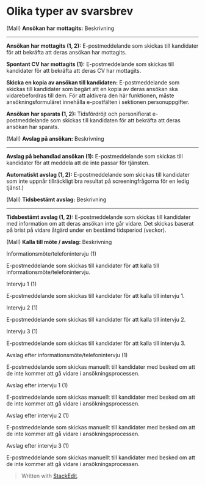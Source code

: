 # Olika typer av svarsbrev

(Mall)
**Ansökan har mottagits:**
Beskrivning
***
**Ansökan har mottagits (1, 2):**
E-postmeddelande som skickas till kandidater för att bekräfta att deras ansökan har mottagits.

**Spontant CV har mottagits (1):**
E-postmeddelande som skickas till kandidater för att bekräfta att deras CV har mottagits.

**Skicka en kopia av ansökan till kandidaten:**
E-postmeddelande som skickas till kandidater som begärt att en kopia av deras ansökan ska vidarebefordras till dem. För att aktivera den här funktionen, måste ansökningsformuläret innehålla e-postfälten i sektionen personuppgifter.

**Ansökan har sparats (1, 2):**
Tidsfördröjt och personifierat e-postmeddelande som skickas till kandidaten för att bekräfta att deras ansökan har sparats.

(Mall)
**Avslag på ansökan:**
Beskrivning
***
**Avslag på behandlad ansökan (1):**
E-postmeddelande som skickas till kandidater för att meddela att de inte passar för tjänsten.

**Automatiskt avslag (1, 2):**
E-postmeddelande som skickas till kandidater som inte uppnår tillräckligt bra resultat på screeningfrågorna för en ledig tjänst.)

(Mall)
**Tidsbestämt avslag:**
Beskrivning
***
**Tidsbestämt avslag (1, 2):**
E-postmeddelande som skickas till kandidater med information om att deras ansökan inte går vidare. Det skickas baserat på brist på vidare åtgärd under en bestämd tidsperiod (veckor).

(Mall)
**Kalla till möte / avslag:**
Beskrivning

Informationsmöte/telefonintervju (1)

E-postmeddelande som skickas till kandidater för att kalla till informationsmöte/telefonintervju.

Intervju 1 (1)

E-postmeddelande som skickas till kandidater för att kalla till intervju 1.

Intervju 2 (1)

E-postmeddelande som skickas till kandidater för att kalla till intervju 2.

Intervju 3 (1)

E-postmeddelande som skickas till kandidater för att kalla till intervju 3.

Avslag efter informationsmöte/telefonintervju (1)

E-postmeddelande som skickas manuellt till kandidater med besked om att de inte kommer att gå vidare i ansökningsprocessen.

Avslag efter intervju 1 (1)

E-postmeddelande som skickas manuellt till kandidater med besked om att de inte kommer att gå vidare i ansökningsprocessen.

Avslag efter intervju 2 (1)

E-postmeddelande som skickas manuellt till kandidater med besked om att de inte kommer att gå vidare i ansökningsprocessen.

Avslag efter intervju 3 (1)

E-postmeddelande som skickas manuellt till kandidater med besked om att de inte kommer att gå vidare i ansökningsprocessen.
> Written with [StackEdit](https://stackedit.io/).
<!--stackedit_data:
eyJoaXN0b3J5IjpbLTEwNDQ2NTQ5NzMsLTE0MTk2OTc5MjIsNz
MwOTk4MTE2XX0=
-->